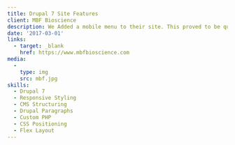 ```yaml
---
title: Drupal 7 Site Features
client: MBF Bioscience
description: We Added a mobile menu to their site. This proved to be quite intensive due to the way their current menu plugin was working. We also reconfigured their content templates to give the author custom control of each sections background color, borders, etc.
date: '2017-03-01'
links:
  - target: _blank
    href: https://www.mbfbioscience.com
media:
  -
    type: img
    src: mbf.jpg
skills:
  - Drupal 7
  - Responsive Styling
  - CMS Structuring
  - Drupal Paragraphs
  - Custom PHP
  - CSS Positioning
  - Flex Layout
---
```


